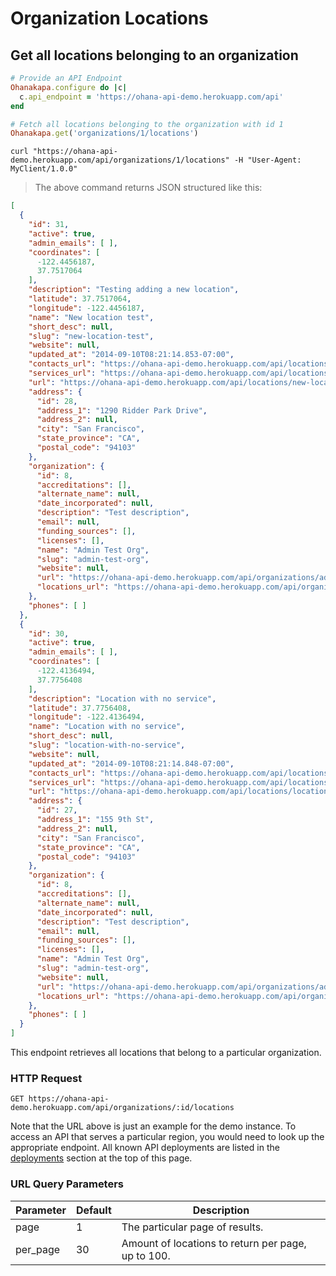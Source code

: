 # Organization Locations

## Get all locations belonging to an organization

```ruby
# Provide an API Endpoint
Ohanakapa.configure do |c|
  c.api_endpoint = 'https://ohana-api-demo.herokuapp.com/api'
end

# Fetch all locations belonging to the organization with id 1
Ohanakapa.get('organizations/1/locations')
```

```shell
curl "https://ohana-api-demo.herokuapp.com/api/organizations/1/locations" -H "User-Agent: MyClient/1.0.0"
```

> The above command returns JSON structured like this:

```json
[
  {
    "id": 31,
    "active": true,
    "admin_emails": [ ],
    "coordinates": [
      -122.4456187,
      37.7517064
    ],
    "description": "Testing adding a new location",
    "latitude": 37.7517064,
    "longitude": -122.4456187,
    "name": "New location test",
    "short_desc": null,
    "slug": "new-location-test",
    "website": null,
    "updated_at": "2014-09-10T08:21:14.853-07:00",
    "contacts_url": "https://ohana-api-demo.herokuapp.com/api/locations/new-location-test/contacts",
    "services_url": "https://ohana-api-demo.herokuapp.com/api/locations/new-location-test/services",
    "url": "https://ohana-api-demo.herokuapp.com/api/locations/new-location-test",
    "address": {
      "id": 28,
      "address_1": "1290 Ridder Park Drive",
      "address_2": null,
      "city": "San Francisco",
      "state_province": "CA",
      "postal_code": "94103"
    },
    "organization": {
      "id": 8,
      "accreditations": [],
      "alternate_name": null,
      "date_incorporated": null,
      "description": "Test description",
      "email": null,
      "funding_sources": [],
      "licenses": [],
      "name": "Admin Test Org",
      "slug": "admin-test-org",
      "website": null,
      "url": "https://ohana-api-demo.herokuapp.com/api/organizations/admin-test-org",
      "locations_url": "https://ohana-api-demo.herokuapp.com/api/organizations/admin-test-org/locations"
    },
    "phones": [ ]
  },
  {
    "id": 30,
    "active": true,
    "admin_emails": [ ],
    "coordinates": [
      -122.4136494,
      37.7756408
    ],
    "description": "Location with no service",
    "latitude": 37.7756408,
    "longitude": -122.4136494,
    "name": "Location with no service",
    "short_desc": null,
    "slug": "location-with-no-service",
    "website": null,
    "updated_at": "2014-09-10T08:21:14.848-07:00",
    "contacts_url": "https://ohana-api-demo.herokuapp.com/api/locations/location-with-no-service/contacts",
    "services_url": "https://ohana-api-demo.herokuapp.com/api/locations/location-with-no-service/services",
    "url": "https://ohana-api-demo.herokuapp.com/api/locations/location-with-no-service",
    "address": {
      "id": 27,
      "address_1": "155 9th St",
      "address_2": null,
      "city": "San Francisco",
      "state_province": "CA",
      "postal_code": "94103"
    },
    "organization": {
      "id": 8,
      "accreditations": [],
      "alternate_name": null,
      "date_incorporated": null,
      "description": "Test description",
      "email": null,
      "funding_sources": [],
      "licenses": [],
      "name": "Admin Test Org",
      "slug": "admin-test-org",
      "website": null,
      "url": "https://ohana-api-demo.herokuapp.com/api/organizations/admin-test-org",
      "locations_url": "https://ohana-api-demo.herokuapp.com/api/organizations/admin-test-org/locations"
    },
    "phones": [ ]
  }
]
```

This endpoint retrieves all locations that belong to a particular organization.

### HTTP Request

`GET https://ohana-api-demo.herokuapp.com/api/organizations/:id/locations`

Note that the URL above is just an example for the demo instance.
To access an API that serves a particular region, you would need to look up
the appropriate endpoint. All known API deployments are listed in the
[deployments](#live-deployments-of-ohana-api) section at the top of this page.

### URL Query Parameters

Parameter | Default | Description
--------- | ------- | -----------
page | 1 | The particular page of results.
per_page | 30 | Amount of locations to return per page, up to 100.

